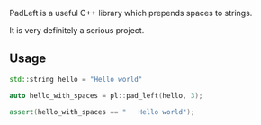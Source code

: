 
PadLeft is a useful C++ library which prepends spaces to strings.

It is very definitely a serious project.

## Usage ##

```cpp
std::string hello = "Hello world"

auto hello_with_spaces = pl::pad_left(hello, 3);

assert(hello_with_spaces == "   Hello world");
```
